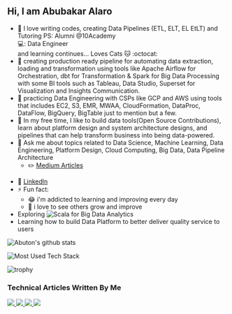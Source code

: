 ## Hi, I am Abubakar Alaro

- :book: I love writing codes, creating Data Pipelines (ETL, ELT, EL EtLT) and Tutoring PS: Alumni @10Academy <br>
                💻: Data Engineer <br>
               and learning continues... Loves Cats 🐱 :octocat: 
- 🔭 creating production ready pipeline for automating data extraction, loading and transformation using tools like Apache Airflow for Orchestration, dbt for Transformation & Spark for Big Data Processing with some BI tools such as Tableau, Data Studio, Superset for Visualization and Insights Communication.
- 🌱 practicing Data Engineering with CSPs like GCP and AWS using tools that includes EC2, S3, EMR, MWAA, CloudFormation, DataProc, DataFlow, BigQuery, BigTable just to mention but a few.
- 👯 In my free time, I like to build data tools(Open Source Contributions), learn about platform design and system architecture designs, and pipelines that can help transform business into being data-powered.
- 💬 Ask me about topics related to Data Science, Machine Learning, Data Engineering, Platform Design, Cloud Computing, Big Data, Data Pipeline Architecture 
  - :pencil2: [Medium Articles](https://medium.com/@abuton)
<!--   - :bulb: [Tableau Dashboards](https://public.tableau.com/profile/abubakar.alaro3266#!/) -->
  - :office: [Linkedln](https://linkedin.com/in/abubakar-olayemi-alaro)
- ⚡ Fun fact: 
  - :joy: i'm addicted to learning and improving every day
  - :pencil: i love to see others grow and improve
- Exploring ![Scala](https://img.shields.io/badge/Scala-DC322F?style=for-the-badge&logo=scala&logoColor=white) for Big Data Analytics
- Learning how to build Data Platform to better deliver quality service to users

<!--  ![Profile views](https://gpvc.arturio.dev/Abuton)   -->
 
 ![Abuton's github stats](https://github-readme-stats.vercel.app/api?username=Abuton&count_private=true&show_icons=true&theme=tokyonight&hide_rank=false&include_all_commits=true)
 
 ![Most Used Tech Stack](https://github-readme-stats.vercel.app/api/top-langs/?username=Abuton)
 
 ![trophy](https://github-profile-trophy.vercel.app/?username=Abuton)
 
 ### Technical Articles Written By Me
<a target="_blank" href="https://gtihub-readme-medium-recent-article.vercel.app/medium/@abuton/0"><img src="https://github-readme-medium-recent-article.vercel.app/medium/@abuton/0">
<a target="_blank" href="https://gtihub-readme-medium-recent-article.vercel.app/medium/@abuton/1"><img src="https://github-readme-medium-recent-article.vercel.app/medium/@abuton/1">
<a target="_blank" href="https://gtihub-readme-medium-recent-article.vercel.app/medium/@abuton/2"><img src="https://github-readme-medium-recent-article.vercel.app/medium/@abuton/2">
<a target="_blank" href="https://gtihub-readme-medium-recent-article.vercel.app/medium/@abuton/3"><img src="https://github-readme-medium-recent-article.vercel.app/medium/@abuton/3">
